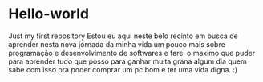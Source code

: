 # Hello-world
Just my first repository
Estou eu aqui neste belo recinto em busca de aprender nesta nova jornada da minha vida um pouco mais sobre programação e desenvolvimento de softwares e farei o maximo que puder para aprender tudo que posso para ganhar muita grana algum dia quem sabe com isso pra poder comprar um pc bom e ter uma vida digna. :)
